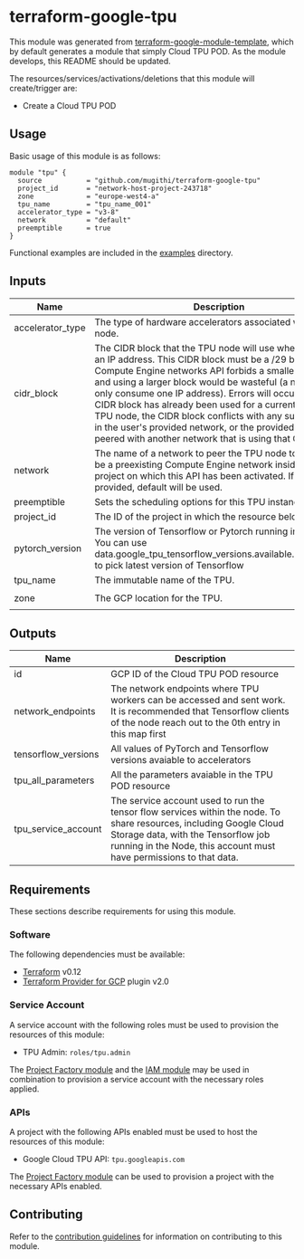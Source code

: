 # terraform-google-tpu

This module was generated from [terraform-google-module-template](https://github.com/terraform-google-modules/terraform-google-module-template/), which by default generates a module that simply Cloud TPU POD. As the module develops, this README should be updated.

The resources/services/activations/deletions that this module will create/trigger are:

- Create a Cloud TPU POD

## Usage

Basic usage of this module is as follows:

```hcl
module "tpu" {
  source           = "github.com/mugithi/terraform-google-tpu"
  project_id       = "network-host-project-243718"
  zone             = "europe-west4-a"
  tpu_name         = "tpu_name_001"
  accelerator_type = "v3-8"
  network          = "default"
  preemptible      = true
}
```

Functional examples are included in the
[examples](./examples/) directory.

<!-- BEGINNING OF PRE-COMMIT-TERRAFORM DOCS HOOK -->
## Inputs

| Name | Description | Type | Default | Required |
|------|-------------|:----:|:-----:|:-----:|
| accelerator\_type | The type of hardware accelerators associated with this node. | string | `"v3-8"` | no |
| cidr\_block | The CIDR block that the TPU node will use when selecting an IP address. This CIDR block must be a /29 block; the Compute Engine networks API forbids a smaller block, and using a larger block would be wasteful (a node can only consume one IP address). Errors will occur if the CIDR block has already been used for a currently existing TPU node, the CIDR block conflicts with any subnetworks in the user's provided network, or the provided network is peered with another network that is using that CIDR block. | string | `"10.3.0.0/29"` | no |
| network | The name of a network to peer the TPU node to. It must be a preexisting Compute Engine network inside of the project on which this API has been activated. If none is provided, default will be used. | string | `"default"` | no |
| preemptible | Sets the scheduling options for this TPU instance | string | `"true"` | no |
| project\_id | The ID of the project in which the resource belongs | string | n/a | yes |
| pytorch\_version | The version of Tensorflow or Pytorch running in the Node. You can use data.google_tpu_tensorflow_versions.available.versions[0] to pick latest version of Tensorflow | string | `"pytorch-nightly"` | no |
| tpu\_name | The immutable name of the TPU. | string | n/a | yes |
| zone | The GCP location for the TPU. | string | `"europe-west4-a"` | no |

## Outputs

| Name | Description |
|------|-------------|
| id | GCP ID of the Cloud TPU POD resource |
| network\_endpoints | The network endpoints where TPU workers can be accessed and sent work. It is recommended that Tensorflow clients of the node reach out to the 0th entry in this map first |
| tensorflow\_versions | All values of PyTorch and Tensorflow versions avaiable to accelerators |
| tpu\_all\_parameters | All the parameters avaiable in the TPU POD resource |
| tpu\_service\_account | The service account used to run the tensor flow services within the node. To share resources, including Google Cloud Storage data, with the Tensorflow job running in the Node, this account must have permissions to that data. |

<!-- END OF PRE-COMMIT-TERRAFORM DOCS HOOK -->

## Requirements

These sections describe requirements for using this module.

### Software

The following dependencies must be available:

- [Terraform][terraform] v0.12
- [Terraform Provider for GCP][terraform-provider-gcp] plugin v2.0

### Service Account

A service account with the following roles must be used to provision
the resources of this module:

- TPU Admin: `roles/tpu.admin`

The [Project Factory module][project-factory-module] and the
[IAM module][iam-module] may be used in combination to provision a
service account with the necessary roles applied.

### APIs

A project with the following APIs enabled must be used to host the
resources of this module:

- Google Cloud TPU API: `tpu.googleapis.com`

The [Project Factory module][project-factory-module] can be used to
provision a project with the necessary APIs enabled.

## Contributing

Refer to the [contribution guidelines](./CONTRIBUTING.md) for
information on contributing to this module.

[iam-module]: https://registry.terraform.io/modules/terraform-google-modules/iam/google
[project-factory-module]: https://registry.terraform.io/modules/terraform-google-modules/project-factory/google
[terraform-provider-gcp]: https://www.terraform.io/docs/providers/google/index.html
[terraform]: https://www.terraform.io/downloads.html
